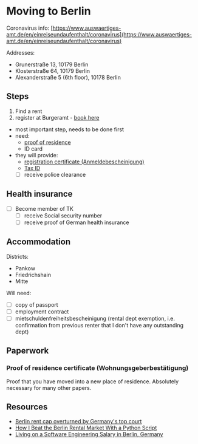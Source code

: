 # Moving to Berlin

Coronavirus info: [https://www.auswaertiges-amt.de/en/einreiseundaufenthalt/coronavirus](https://www.auswaertiges-amt.de/en/einreiseundaufenthalt/coronavirus)

Addresses:

- Grunerstraße 13, 10179 Berlin
- Klosterstraße 64, 10179 Berlin
- Alexanderstraße 5 (6th floor), 10178 Berlin

## Steps

1. Find a rent
2. register at Burgeramt - [book here](https://service.berlin.de/dienstleistung/120686/)
  - most important step, needs to be done first
  - need:
    - [proof of residence](https://www.iamexpat.de/housing/rentals-germany/proof-of-residence-certificate-wohnungsgeberbestaetigung)
    - ID card
  - they will provide:
    - [registration certificate (Anmeldebescheinigung)](https://www.iamexpat.de/expat-info/official-issues/registration-certificate-germany-anmeldebescheinigung)
    - [Tax ID](https://www.iamexpat.de/expat-info/official-issues/tax-id-germany-steuerliche-identifikationsnummer)
    - [ ] receive police clearance

## Health insurance

- [ ] Become member of TK
  - [ ] receive Social security number
  - [ ] receive proof of German health insurance

## Accommodation

Districts:

- Pankow
- Friedrichshain
- Mitte

Will need:

- [ ]  copy of passport
- [ ]  employment contract
- [ ]  mietschuldenfreiheitsbescheinigung (rental dept exemption, i.e. confirmation from previous renter that I don't have any outstanding dept)

## Paperwork

### Proof of residence certificate (Wohnungsgeberbestätigung)

Proof that you have moved into a new place of residence. Absolutely necessary for many other papers.

## Resources

- [Berlin rent cap overturned by Germany's top court](https://www.dw.com/en/berlin-rent-cap-overturned-by-germanys-top-court/a-57209268)
- [How I Beat the Berlin Rental Market With a Python Script](https://giansegato.com/essays/how-i-beat-the-berlin-rental-market-with-a-python-script/)
- [Living on a Software Engineering Salary in Berlin, Germany](https://themakingofamillionaire.com/living-on-a-software-engineering-salary-in-berlin-germany-971eaf062593)

